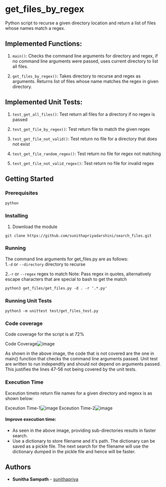 # get_files_by_regex
Python script to recurse a given directory location and return a list of files whose names match a regex.


## Implemented Functions:
1. ```main()```: Checks the command line arguments for directory and regex, if no command line arguments were passed, uses current directory to list all files.

2. ```get_files_by_regex()```: Takes directory to recurse and regex as arguments. Returns list of files whose name matches the regex in given directory.

## Implemented Unit Tests:

1. ```test_get_all_files()```: Test return all files for a directory if no regex is passed

2. ```test_get_file_by_regex()```: Test return file to match the given regex

3. ```test_get_file_not_valid()```: Test return no file for a directory that does not exist

4. ```test_get_file_random_regex()```: Test return no file for regex not matching

5. ```test_get_file_not_valid_regex()```: Test return no file for invalid regex

## Getting Started
### Prerequisites
```
python
```

### Installing
1. Download the module
```
git clone https://github.com/sunithapriyadarshini/search_files.git
```

### Running
The command line arguments for get_files.py are as follows:  
1.`-d` or `--directory` directory to recurse

2.`-r` or `--regex` regex to match
Note: Pass regex in quotes, alternatively escape characters that are special to bash to get the match 

```
python3 get_files/get_files.py -d . -r '.*.py'
```

### Running Unit Tests
```
python3 -m unittest test/get_files_test.py
```

### Code coverage
Code coverage for the script is at 72%

Code Coverage![image](https://user-images.githubusercontent.com/39092484/116478382-f9174f00-a84b-11eb-8d17-463e6dc729d0.png)

As shown in the above image, the code that is not covered are the one in main() function that checks the command line arguments passed. Unit test are written to run independtly and should not depend on arguments passed. This justifies the lines 47-56 not being covered by the unit tests.

### Execution Time
Exceution timeto return file names for a given directory and regexx is as shown below:

Exceution Time-1![image](https://user-images.githubusercontent.com/39092484/116480047-a2f7db00-a84e-11eb-833e-88e4bcba29e5.png)
Exceution Time-2![image](https://user-images.githubusercontent.com/39092484/116480028-9a9fa000-a84e-11eb-9d02-1d84575fcde9.png)


#### Improve execution time:
* As seen in the above image, providing sub-directories results in faster search.
* Use a dictionary to store filename and it's path. The dictionary can be saved as a pickle file. The next search for the filename will use the dictionary dumped in the pickle file and hence will be faster.


## Authors

* **Sunitha Sampath** - [sunithapriya](https://github.com/sunithapriyadarshini)

